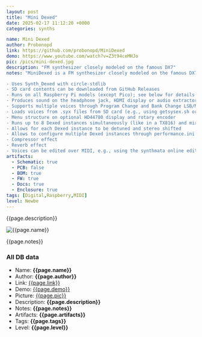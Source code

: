 ```yaml
---
layout: post
title: "Mini Dexed"
date: 2025-02-17 11:12:20 +0000
categories: synths

name: Mini Dexed
author: Probonopd
link: https://github.com/probonopd/MiniDexed
demo: https://www.youtube.com/watch?v=Z3t94ceMHJo
pic: /pics/mini-dexed.jpg
description: "FM synthesizer closely modeled on the famous DX7"
notes: "MiniDexed is a FM synthesizer closely modeled on the famous DX7 by a well-known Japanese manufacturer running on a bare metal Raspberry Pi (without a Linux kernel or operating system). On Raspberry Pi 2 and larger, it can run 8 tone generators, not unlike the TX816/TX802 (8 DX7 instances without the keyboard in one box).

- Uses Synth_Dexed with circle-stdlib
- SD card contents can be downloaded from GitHub Releases
- Runs on all Raspberry Pi models (except Pico); see below for details
- Produces sound on the headphone jack, HDMI display or audio extractor (better), or a dedicated DAC (best)
- Supports multiple voices through Program Change and Bank Change LSB/MSB MIDI messages
- Loads voices from .syx files from SD card (e.g., using getsysex.sh or from Dexed_cart_1.0.zip)
- Menu structure on optional HD44780 display and rotary encoder
- Runs up to 8 Dexed instances simultaneously (like in a TX816) and mixes their output together
- Allows for each Dexed instance to be detuned and stereo shifted
- Allows to configure multiple Dexed instances through performance.ini files
- Compressor effect
- Reverb effect
- Voices can be edited over MIDI, e.g., using the synthmata online editor (requires additional hardware)"
artifacts:
  - Schematic: true
  - PCB: false
  - BOM: true
  - FW: true
  - Docs: true
  - Enclosure: true
tags: [Digital,Raspberry,MIDI]
level: Newbe
---
```


{{page.description}}

![{{page.name}}]({{page.pic}})

{{page.notes}}

### All DB data
- Name: **{{page.name}}**
- Author: **{{page.author}}**
- Link: [{{page.link}}]({{page.link}})
- Demo: [{{page.demo}}]({{page.demo}})
- Picture: [{{page.pic}}]({{page.pic}})
- Description: **{{page.description}}**
- Notes: **{{page.notes}}**
- Artifacts: **{{page.artifacts}}**
- Tags: **{{page.tags}}**
- Level: **{{page.level}}**
